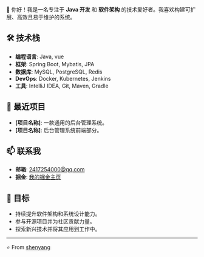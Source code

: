 👋 你好！我是一名专注于 **Java 开发** 和 **软件架构** 的技术爱好者。我喜欢构建可扩展、高效且易于维护的系统。

## 🛠️ 技术栈

- **编程语言**: Java, vue
- **框架**: Spring Boot, Mybatis, JPA
- **数据库**: MySQL, PostgreSQL, Redis
- **DevOps**: Docker, Kubernetes, Jenkins
- **工具**: IntelliJ IDEA, Git, Maven, Gradle

## 🔧 最近项目

- **[项目名称]**: 一款通用的后台管理系统。
- **[项目名称]**: 后台管理系统前端部分。

## 📫 联系我

- **邮箱**: 2417254000@qq.com
- **掘金**: [我的掘金主页](https://juejin.cn/user/4353721775165486)

## 🎯 目标

- 持续提升软件架构和系统设计能力。
- 参与开源项目并为社区贡献力量。
- 探索新兴技术并将其应用到工作中。

---

⭐️ From [shenyang](https://github.com/Caoshenyang)
